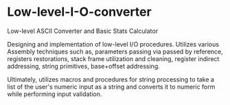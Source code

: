 # Low-level-I-O-converter
Low-level ASCII Converter and Basic Stats Calculator

Designing and implementation of low-level I/O procedures. 
Utilizes various Assembly techniques such as, parameters passing via passed by reference, registers restorations, stack frame utilization and cleaning, register indirect addressing, string primitives, base+offset addressing. 

Ultimately, utilizes macros and procedures for string processing to take a list of the user's numeric input as a string and converts it to numeric form while performing input validation.
